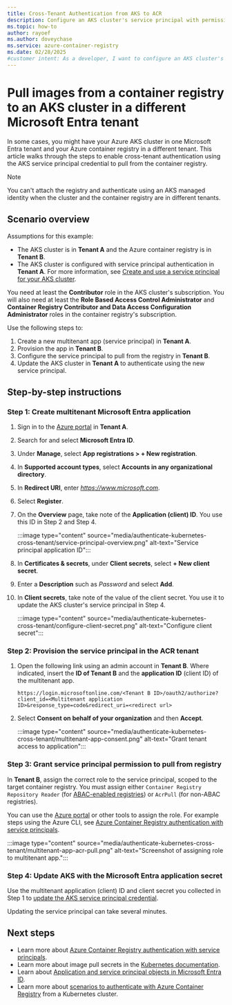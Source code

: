 ```yaml
---
title: Cross-Tenant Authentication from AKS to ACR
description: Configure an AKS cluster's service principal with permissions to access your Azure container registry in a different Microsoft Entra tenant.
ms.topic: how-to
author: rayoef
ms.author: doveychase
ms.service: azure-container-registry
ms.date: 02/28/2025
#customer intent: As a developer, I want to configure an AKS cluster's service principal with permissions to access my Azure container registry in a different Microsoft Entra tenant so that I can pull images from the registry.
---
```


# Pull images from a container registry to an AKS cluster in a different Microsoft Entra tenant

In some cases, you might have your Azure AKS cluster in one Microsoft Entra tenant and your Azure container registry in a different tenant. This article walks through the steps to enable cross-tenant authentication using the AKS service principal credential to pull from the container registry.

> [!NOTE]
> You can't attach the registry and authenticate using an AKS managed identity when the cluster and the container registry are in different tenants.

## Scenario overview

Assumptions for this example:

* The AKS cluster is in **Tenant A** and the Azure container registry is in **Tenant B**. 
* The AKS cluster is configured with service principal authentication in **Tenant A**. For more information, see [Create and use a service principal for your AKS cluster](/azure/aks/kubernetes-service-principal).

You need at least the **Contributor** role in the AKS cluster's subscription. You will also need at least the **Role Based Access Control Administrator** and **Container Registry Contributor and Data Access Configuration Administrator** roles in the container registry's subscription.

Use the following steps to:

1. Create a new multitenant app (service principal) in **Tenant A**. 
1. Provision the app in **Tenant B**.
1. Configure the service principal to pull from the registry in **Tenant B**.
1. Update the AKS cluster in **Tenant A** to authenticate using the new service principal.

## Step-by-step instructions

<a name='step-1-create-multitenant-azure-ad-application'></a>

### Step 1: Create multitenant Microsoft Entra application

1. Sign in to the [Azure portal](https://portal.azure.com/) in **Tenant A**.
1. Search for and select **Microsoft Entra ID**.
1. Under **Manage**, select **App registrations > + New registration**.
1. In **Supported account types**, select **Accounts in any organizational directory**.
1. In **Redirect URI**, enter *https://www.microsoft.com*.
1. Select **Register**.
1. On the **Overview** page, take note of the **Application (client) ID**. You use this ID in Step 2 and Step 4.

    :::image type="content" source="media/authenticate-kubernetes-cross-tenant/service-principal-overview.png" alt-text="Service principal application ID":::
1. In **Certificates & secrets**, under **Client secrets**, select **+ New client secret**.
1. Enter a **Description** such as *Password* and select **Add**.
1. In **Client secrets**, take note of the value of the client secret. You use it to update the AKS cluster's service principal in Step 4.

    :::image type="content" source="media/authenticate-kubernetes-cross-tenant/configure-client-secret.png" alt-text="Configure client secret":::

### Step 2: Provision the service principal in the ACR tenant

1. Open the following link using an admin account in **Tenant B**. Where indicated, insert the **ID of Tenant B** and the **application ID** (client ID) of the multitenant app.

    ```console
    https://login.microsoftonline.com/<Tenant B ID>/oauth2/authorize?client_id=<Multitenant application ID>&response_type=code&redirect_uri=<redirect url>
    ```

1. Select **Consent on behalf of your organization** and then **Accept**. 
    
    :::image type="content" source="media/authenticate-kubernetes-cross-tenant/multitenant-app-consent.png" alt-text="Grant tenant access to application":::

### Step 3: Grant service principal permission to pull from registry

In **Tenant B**, assign the correct role to the service principal, scoped to the target container registry. You must assign either `Container Registry Repository Reader` (for [ABAC-enabled registries](container-registry-rbac-abac-repository-permissions.md)) or `AcrPull` (for non-ABAC registries).

You can use the [Azure portal](/azure/role-based-access-control/role-assignments-portal) or other tools to assign the role. For example steps using the Azure CLI, see [Azure Container Registry authentication with service principals](container-registry-auth-service-principal.md#use-an-existing-service-principal).

:::image type="content" source="media/authenticate-kubernetes-cross-tenant/multitenant-app-acr-pull.png" alt-text="Screenshot of assigning role to multitenant app.":::

<a name='step-4-update-aks-with-the-azure-ad-application-secret'></a>

### Step 4: Update AKS with the Microsoft Entra application secret

Use the multitenant application (client) ID and client secret you collected in Step 1 to [update the AKS service principal credential](/azure/aks/update-credentials#update-aks-cluster-with-service-principal-credentials).

Updating the service principal can take several minutes.

## Next steps

* Learn more about [Azure Container Registry authentication with service principals](container-registry-auth-service-principal.md).
* Learn more about image pull secrets in the [Kubernetes documentation](https://kubernetes.io/docs/concepts/containers/images/#specifying-imagepullsecrets-on-a-pod).
* Learn about [Application and service principal objects in Microsoft Entra ID](/azure/active-directory/develop/app-objects-and-service-principals).
* Learn more about [scenarios to authenticate with Azure Container Registry](authenticate-kubernetes-options.md) from a Kubernetes cluster.
